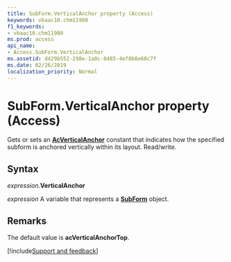 ```yaml
---
title: SubForm.VerticalAnchor property (Access)
keywords: vbaac10.chm11980
f1_keywords:
- vbaac10.chm11980
ms.prod: access
api_name:
- Access.SubForm.VerticalAnchor
ms.assetid: d429b552-298e-1a0c-0485-4ef8b8e60c7f
ms.date: 02/26/2019
localization_priority: Normal
---
```



# SubForm.VerticalAnchor property (Access)

Gets or sets an **[AcVerticalAnchor](Access.AcVerticalAnchor.md)** constant that indicates how the specified subform is anchored vertically within its layout. Read/write.


## Syntax

_expression_.**VerticalAnchor**

_expression_ A variable that represents a **[SubForm](Access.SubForm.md)** object.


## Remarks

The default value is **acVerticalAnchorTop**.




[!include[Support and feedback](~/includes/feedback-boilerplate.md)]